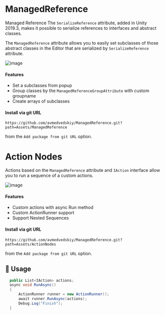 # ManagedReference
Managed Reference
The `SerializeReference` attribute, added in Unity 2019.3, makes it possible to serialize references to interfaces and abstract classes.

The `ManagedReference` attribute allows you to easily set subclasses of those abstract classes in the Editor that are serialized by `SerializeReference` attribute.

![image](https://user-images.githubusercontent.com/17832838/142038888-38576c65-41e5-4c00-b5f4-ecd7522af5ec.png)


#### Features
 - Set a subclasses from popup
 - Group classes by the `ManagedReferenceGroupAttribute` with custom groupname
 - Create arrays of subclasses

#### Install via git URL

`https://github.com/avmedvedskiy/ManagedReference.git?path=Assets/ManagedReference`

from the `Add package from git URL` option.

# Action Nodes
Actions based on the `ManagedReference` attribute and `IAction` interface allow you to run a sequence of a custom actions.

![image](https://user-images.githubusercontent.com/17832838/142039615-e25db621-9360-4155-a66c-afffa5546291.png)


#### Features
 - Custom actions with async Run method
 - Custom ActionRunner support 
 - Support Nested Sequences

#### Install via git URL

`https://github.com/avmedvedskiy/ManagedReference.git?path=Assets/ActionNodes`

from the `Add package from git URL` option.

## 🔰 Usage

```cs
  public List<IAction> actions;
  async void RunAsync()
  {
      ActionRunner runner = new ActionRunner();
      await runner.RunAsync(actions);
      Debug.Log("Finish");
  }
```
